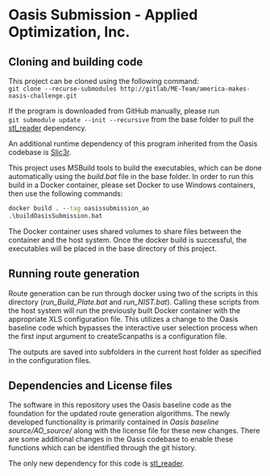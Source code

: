 # Oasis Submission - Applied Optimization, Inc.

## Cloning and building code
This project can be cloned using the following command:  
`git clone --recurse-submodules http://gitlab/ME-Team/america-makes-oasis-challenge.git`

If the program is downloaded from GitHub manually, please run  
`git submodule update --init --recursive` from the base folder to pull the [stl_reader](https://github.com/sreiter/stl_reader) dependency.

An additional runtime dependency of this program inherited from the Oasis codebase is [Slic3r](https://dl.slic3r.org/win/).

This project uses MSBuild tools to build the executables, which can be done automatically using the _build.bat_ file in the base folder. In order to run this build in a Docker container, please set Docker to use Windows containers, then use the following commands:
```cmd
docker build . --tag oasissubmission_ao
.\buildOasisSubmission.bat
```
The Docker container uses shared volumes to share files between the container and the host system. Once the docker build is successful, the executables will be placed in the base directory of this project.
## Running route generation
Route generation can be run through docker using two of the scripts in this directory (_run_Build_Plate.bat_ and _run_NIST.bat_). Calling these scripts from the host system will run the previously built Docker container with the appropriate XLS configuration file. This utilizes a change to the Oasis baseline code which bypasses the interactive user selection process when the first input argument to createScanpaths is a configuration file.

The outputs are saved into subfolders in the current host folder as specified in the configuration files.
## Dependencies and License files
The software in this repository uses the Oasis baseline code as the foundation for the updated route generation algorithms. The newly developed functionality is primarily contained in _Oasis baseline source/AO_source/_ along with the license file for these new changes. There are some additional changes in the Oasis codebase to enable these functions which can be identified through the git history.

The only new dependency for this code is [stl_reader](https://github.com/sreiter/stl_reader).
